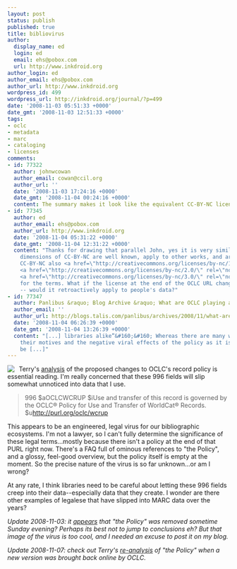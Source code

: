 ```yaml
---
layout: post
status: publish
published: true
title: bibliovirus
author:
  display_name: ed
  login: ed
  email: ehs@pobox.com
  url: http://www.inkdroid.org
author_login: ed
author_email: ehs@pobox.com
author_url: http://www.inkdroid.org
wordpress_id: 499
wordpress_url: http://inkdroid.org/journal/?p=499
date: '2008-11-03 05:51:33 +0000'
date_gmt: '2008-11-03 12:51:33 +0000'
tags:
- oclc
- metadata
- marc
- cataloging
- licenses
comments:
- id: 77322
  author: johnwcowan
  author_email: cowan@ccil.org
  author_url: ''
  date: '2008-11-03 17:24:16 +0000'
  date_gmt: '2008-11-04 00:24:16 +0000'
  content: The summary makes it look like the equivalent CC-BY-NC license.
- id: 77345
  author: ed
  author_email: ehs@pobox.com
  author_url: http://www.inkdroid.org
  date: '2008-11-04 05:31:22 +0000'
  date_gmt: '2008-11-04 12:31:22 +0000'
  content: "Thanks for drawing that parallel John, yes it is very similar. \r\n\r\nThe
    dimensions of CC-BY-NC are well known, apply to other works, and are clearly articulated.
    CC-BY-NC also <a href=\"http://creativecommons.org/licenses/by-nc/1.0/\" rel=\"nofollow\">has</a>
    <a href=\"http://creativecommons.org/licenses/by-nc/2.0/\" rel=\"nofollow\">versioned</a>
    <a href=\"http://creativecommons.org/licenses/by-nc/3.0/\" rel=\"nofollow\">URLs</a>
    for the terms. What if the license at the end of the OCLC URL changed at any time
    -- would it retroactively apply to people's data?"
- id: 77347
  author: Panlibus &raquo; Blog Archive &raquo; What are OCLC playing at?
  author_email: ''
  author_url: http://blogs.talis.com/panlibus/archives/2008/11/what-are-oclc-playing-at.php
  date: '2008-11-04 06:26:39 +0000'
  date_gmt: '2008-11-04 13:26:39 +0000'
  content: "[...] libraries alike”&#160;&#160; Whereas there are many who are questioning
    their motives and the negative viral effects of the policy as it is proposed to
    be [...]"
---
```


<p><a href="http://en.wikipedia.org/wiki/Image:Influenza_virus.jpg"><img src="http://inkdroid.org/images/flu.jpg" style="float: left; margin-right: 10px; border: none;" /></a></p>
<p>Terry's <a href="http://oregonstate.edu/~reeset/blog/archives/574">analysis</a> of the proposed changes to OCLC's record policy is essential reading. I'm really concerned that these 996 fields will slip somewhat unnoticed into data that I use.</p>
<blockquote><p>
996 $aOCLCWCRUP $iUse and transfer of this record is governed by the OCLC® Policy for Use and Transfer of WorldCat® Records. $u<a href="http://purl.org/oclc/wcrup">http://purl.org/oclc/wcrup</a>
</p></blockquote>
<p>This appears to be an engineered, legal virus for our bibliographic ecosystems. I'm not a lawyer, so I can't fully determine the significance of these legal terms...mostly because there isn't a policy at the end of that PURL right now. There's a FAQ full of ominous references to "the Policy", and a glossy, feel-good overview, but the policy itself is empty at the moment. So the precise nature of the virus is so far unknown...or am I wrong?</p>
<p>At any rate, I think libraries need to be careful about letting these 996 fields creep into their data--especially data that they create. I wonder are there other examples of legalese that have slipped into MARC data over the years?</p>
<p><em>Update 2008-11-03: it <a href="http://coffeecode.net/archives/174-Archive-of-OCLC-WorldCat-Policy-as-posted-2008-11-02.html%3E">appears</a> that "the Policy" was removed sometime Sunday evening? Perhaps its best not to jump to conclusions eh? But that image of the virus is too cool, and I needed an excuse to post it on my blog.</em></p>
<p><em>Update 2008-11-07: check out Terry's <a href="http://oregonstate.edu/~reeset/blog/archives/582">re-analysis</a> of "the Policy" when a new version was brought back online by OCLC.</em></p>
